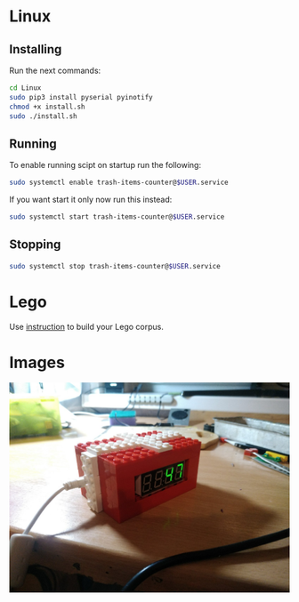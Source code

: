 # Linux

## Installing

Run the next commands:

```bash
cd Linux
sudo pip3 install pyserial pyinotify
chmod +x install.sh
sudo ./install.sh
```

## Running

To enable running scipt on startup run the following:

```bash
sudo systemctl enable trash-items-counter@$USER.service
```

If you want start it only now run this instead:

```bash
sudo systemctl start trash-items-counter@$USER.service
```

## Stopping

```bash
sudo systemctl stop trash-items-counter@$USER.service
```

# Lego

Use [instruction](Lego/instruction.html) to build your Lego corpus.

# Images

![](Corpus.jpg)

